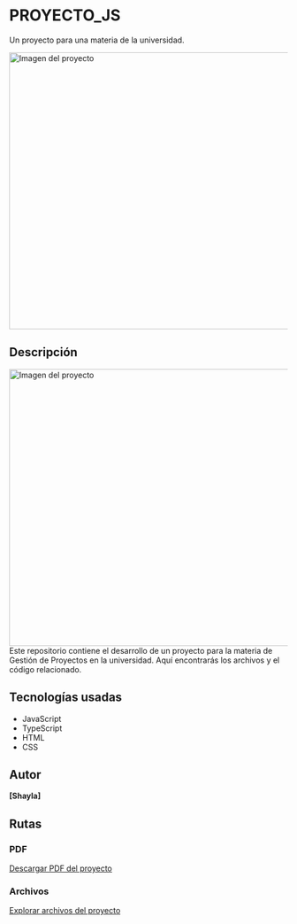 # PROYECTO_JS
Un proyecto para una materia de la universidad.

<img src="https://i.postimg.cc/QdjDF1fG/1.png" alt="Imagen del proyecto" width="1000" height="500">

## Descripción



<img src="https://i.postimg.cc/bwLhkr5G/2.png" alt="Imagen del proyecto" width="1000" height="500">
Este repositorio contiene el desarrollo de un proyecto para la materia de Gestión de Proyectos en la universidad. Aquí encontrarás los archivos y el código relacionado.

## Tecnologías usadas
- JavaScript
- TypeScript
- HTML
- CSS

## Autor
**[Shayla]**

## Rutas

### PDF
[Descargar PDF del proyecto](https://github.com/wilterfoll/PROYECTO_JS/blob/main/PROYECTO%20TS.pdf)

### Archivos
[Explorar archivos del proyecto](https://github.com/wilterfoll/PROYECTO_JS/tree/main/PROYECTO%20JS)
